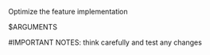 Optimize the feature implementation

$ARGUMENTS

#IMPORTANT NOTES: think carefully and test any changes